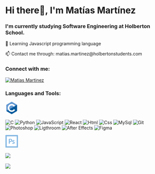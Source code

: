 <h1>Hi there👋, I'm Matías Martínez</h1>


<h3>I'm currently studying Software Engineering at Holberton School.</h3>

<p> 🌱 Learning Javascript programming language </p>

<p> 📫 Contact me through: matias.martinez@holbertonstudents.com </p>


<h3>Connect with me:</h3>

<p>

<a href="https://www.linkedin.com/in/matiasmartinezhirsiger/" target="blank">

<img src="https://raw.githubusercontent.com/rahuldkjain/github-profile-readme-generator/master/src/images/icons/Social/linked-in-alt.svg"
      alt="Matias Martinez" height="30" width="40" /></a>
</p>


<h3>Languages and Tools: </h3>

<p>

<a href="https://www.cprogramming.com/" target="_blank"
    rel="noreferrer"> 

<img src="https://raw.githubusercontent.com/devicons/devicon/master/icons/c/c-original.svg"
      alt="c" width="40" height="40" /> 

</a> 
      <img src="https://img.icons8.com/color/48/000000/c-programming.png" alt="C"/>
      <img src="https://img.icons8.com/color/48/000000/python--v1.png" alt="Python"/>
      <img src="https://img.icons8.com/color/48/000000/javascript--v1.png" alt="JavaScript"/>
      <img src="https://img.icons8.com/color/48/000000/react-native.png" alt="React"/>
      <img src="https://img.icons8.com/color/48/000000/html-5--v1.png" alt="Html"/>
      <img src="https://img.icons8.com/color/48/000000/css3.png" alt="Css"/>
      <img src="https://img.icons8.com/color/48/000000/mysql-logo.png" alt="MySql"/>
      <img src="https://img.icons8.com/color/48/000000/git.png" alt="Git"/>
      <img src="https://img.icons8.com/color/48/000000/adobe-photoshop--v1.png" alt="Photoshop"/>
      <img src="https://img.icons8.com/color/48/000000/adobe-lightroom--v1.png" alt="Ligthroom" />
      <img src="https://img.icons8.com/color/48/000000/adobe-after-effects--v1.png" alt="After Effects"/>
      <img src="https://img.icons8.com/color/48/000000/figma--v1.png" alt="Figma"/>
</a> 

<a href="https://www.photoshop.com/en" target="_blank"
    rel="noreferrer"> 

<img src="https://raw.githubusercontent.com/devicons/devicon/master/icons/photoshop/photoshop-line.svg" alt="photoshop" width="40" height="40" /> 

</a> 

</p>

<p> 

<a href="https://github.com/MatiasMtz/github-readme-stats">
  
<img src="https://github-readme-stats.vercel.app/api?username=MatiasMtz&show_icons=true&theme=synthwave&hide_border=true&icon_color=FF8C1F&text_color=e2e9ec&title_color=FF8C1F" /> 

</a> 

</p>

<p> 

<a href="https://github.com/MatiasMtz/github-readme-stats">
  
<img src="http://github-readme-streak-stats.herokuapp.com?user=MatiasMtz&theme=synthwave&hide_border=true&text_color=FF8C1F&icon_color=FF8C1F&dates=FF8C1F&date_format=j%20M%5B%20Y%5D&fire=FF8C1F" />

</a> 

</p>
